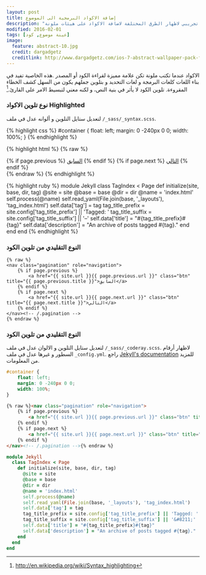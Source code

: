 ```yaml
---
layout: post
title: إضافة الاكواد البرمجية الى الموضوع
description: "موضوع تجريبي لاظهار الطرق المختلفة لاضافة الاكواد على هيئات ملونة."
modified: 2016-02-01
tags: [عينة موضوع, كود]
image:
  feature: abstract-10.jpg
  credit: dargadgetz
  creditlink: http://www.dargadgetz.com/ios-7-abstract-wallpaper-pack-for-iphone-5-and-ipod-touch-retina/
---
```


الاكواد عندما تكتب ملونة تكن علامة مميزة لقراءة الكود أو المصدر .هذه الخاصية تفيد في بناء اللغات كلغات البرمجة و لغات التحديد و بتلوين جملهم يكون من السهل كشف الخطاء المقروءة. تلوين الكود لا يأثر في بنية النص، و لكنه معني لتبسيط الامر على القارئ.[^1]

[^1]: <http://en.wikipedia.org/wiki/Syntax_highlighting>

### نوع تلوين الاكواد Highlighted 

لتعديل ستايل التلوين و ألوانه عدل في ملف `/_sass/_syntax.scss`.

{% highlight css %}
#container {
    float: left;
    margin: 0 -240px 0 0;
    width: 100%;
}
{% endhighlight %}

{% highlight html %}
{% raw %}
<nav class="pagination" role="navigation">
    {% if page.previous %}
        <a href="{{ site.url }}{{ page.previous.url }}" class="btn" title="{{ page.previous.title }}">السابق</a>
    {% endif %}
    {% if page.next %}
        <a href="{{ site.url }}{{ page.next.url }}" class="btn" title="{{ page.next.title }}">التالي</a>
    {% endif %}
</nav><!-- /.pagination -->
{% endraw %}
{% endhighlight %}

{% highlight ruby %}
module Jekyll
  class TagIndex < Page
    def initialize(site, base, dir, tag)
      @site = site
      @base = base
      @dir = dir
      @name = 'index.html'
      self.process(@name)
      self.read_yaml(File.join(base, '_layouts'), 'tag_index.html')
      self.data['tag'] = tag
      tag_title_prefix = site.config['tag_title_prefix'] || 'Tagged: '
      tag_title_suffix = site.config['tag_title_suffix'] || '&#8211;'
      self.data['title'] = "#{tag_title_prefix}#{tag}"
      self.data['description'] = "An archive of posts tagged #{tag}."
    end
  end
end
{% endhighlight %}


### النوع التقليدي من تلوين الكود 

    {% raw %}
    <nav class="pagination" role="navigation">
        {% if page.previous %}
            <a href="{{ site.url }}{{ page.previous.url }}" class="btn" title="{{ page.previous.title }}">السابق</a>
        {% endif %}
        {% if page.next %}
            <a href="{{ site.url }}{{ page.next.url }}" class="btn" title="{{ page.next.title }}">التالي</a>
        {% endif %}
    </nav><!-- /.pagination -->
    {% endraw %}


### النوع التقليدي من تلوين الكود

لتعديل ستايل التلوين و الالوان عدل في ملف `/_sass/_coderay.scss`. لاظهار أرقام السطور و غيرها عدل في ملف `_config.yml`. راجع [Jekyll's documentation](http://jekyllrb.com/docs/configuration/) للمزيد من المعلومات.

~~~ css
#container {
    float: left;
    margin: 0 -240px 0 0;
    width: 100%;
}
~~~

~~~ html
{% raw %}<nav class="pagination" role="navigation">
    {% if page.previous %}
        <a href="{{ site.url }}{{ page.previous.url }}" class="btn" title="{{ page.previous.title }}">السابق</a>
    {% endif %}
    {% if page.next %}
        <a href="{{ site.url }}{{ page.next.url }}" class="btn" title="{{ page.next.title }}">التالي</a>
    {% endif %}
</nav><!-- /.pagination -->{% endraw %}
~~~

~~~ ruby
module Jekyll
  class TagIndex < Page
    def initialize(site, base, dir, tag)
      @site = site
      @base = base
      @dir = dir
      @name = 'index.html'
      self.process(@name)
      self.read_yaml(File.join(base, '_layouts'), 'tag_index.html')
      self.data['tag'] = tag
      tag_title_prefix = site.config['tag_title_prefix'] || 'Tagged: '
      tag_title_suffix = site.config['tag_title_suffix'] || '&#8211;'
      self.data['title'] = "#{tag_title_prefix}#{tag}"
      self.data['description'] = "An archive of posts tagged #{tag}."
    end
  end
end
~~~